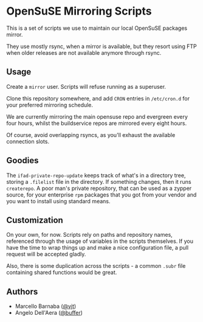 OpenSuSE Mirroring Scripts
==========================

This is a set of scripts we use to maintain our local OpenSuSE packages mirror.

They use mostly rsync, when a mirror is available, but they resort using FTP
when older releases are not available anymore through rsync.

Usage
-----

Create a `mirror` user. Scripts will refuse running as a superuser.

Clone this repository somewhere, and add `CRON` entries in `/etc/cron.d`
for your preferred mirroring schedule.

We are currently mirroring the main opensuse repo and evergreen every
four hours, whilst the buildservice repos are mirrored every eight hours.

Of course, avoid overlapping rsyncs, as you'll exhaust the available
connection slots. 

Goodies
-------

The `ifad-private-repo-update` keeps track of what's in a directory tree,
storing a `.filelist` file in the directory. If something changes, then it
runs `createrepo`. A poor man's private repository, that can be used as
a zypper source, for your enterprise `rpm` packages that you got from your
vendor and you want to install using standard means.

Customization
-------------

On your own, for now. Scripts rely on paths and repository names, referenced
through the usage of variables in the scripts themselves. If you have the
time to wrap things up and make a nice configuration file, a pull request
will be accepted gladly.

Also, there is some duplication across the scripts - a common `.subr` file
containing shared functions would be great.

Authors
-------

* Marcello Barnaba ([@vjt](https://github.com/vjt))
* Angelo Dell'Aera ([@buffer](https://github.com/buffer))
